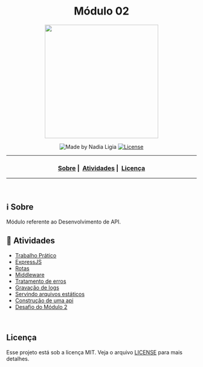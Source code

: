 <h1 align="center">Módulo 02</h1>
<p align="center">
  <img src="../assets/logo.jpeg" width="300" heigth="300">
</p>

<p align="center">
  <img alt="Made by Nadia Ligia" src="https://img.shields.io/badge/made%20by-Nadia%20Ligia-informational">
  
  <a href="license.md">
  <img alt="License" src="https://img.shields.io/badge/License-MIT-informational">
  </a>
</p>

___

<h3 align="center">
  <a href="#information_source-sobre">Sobre</a>&nbsp;|&nbsp;
  <a href="#book-atividades">Atividades</a>&nbsp;|&nbsp;
  <a href="#licença">Licença</a>
</h3>

___

<br>

## :information_source: Sobre

Módulo referente ao Desenvolvimento de API.

## :book: Atividades

- [Trabalho Prático](./trabalho-pratico)
- [ExpressJS](./express)
- [Rotas](./routes)
- [Middleware](./middleware)
- [Tratamento de erros](./error)
- [Gravação de logs](./logs)
- [Servindo arquivos estáticos](./statics)
- [Construção de uma api](./api)
- [Desafio do Módulo 2](./desafio)


<br>

## Licença 

Esse projeto está sob a licença MIT. Veja o arquivo [LICENSE](../LICENSE) para mais detalhes.